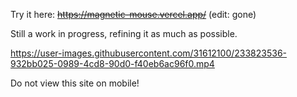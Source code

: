 Try it here: ~~https://magnetic-mouse.vercel.app/~~ (edit: gone)

Still a work in progress, refining it as much as possible.

https://user-images.githubusercontent.com/31612100/233823536-932bb025-0989-4cd8-90d0-f40eb6ac96f0.mp4

Do not view this site on mobile!

